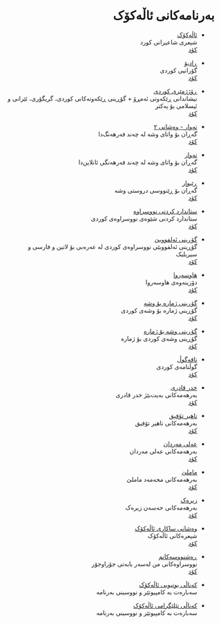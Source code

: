 <div dir=rtl>

# بەرنامەکانی ئاڵەکۆک

- [ئاڵەکۆک](https://allekok.ir/)  
  شیعری شاعیرانی کورد  
  [کۆد](https://github.com/allekok/allekok-website)  

- [ڕادیۆ](https://allekok.github.io/radio/)  
  گۆرانیی کوردی  
  [کۆد](https://github.com/allekok/radio)  

- [ڕۆژژمێری کوردی](https://allekok.ir/kurdish-calendar/site/)  
  نیشاندانی ڕێکەوتی ئەمڕۆ + گۆڕینی ڕێکەوتەکانی کوردی، گریگۆری، ئێرانی و ئیسلامی بۆ یەکتر  
  [کۆد](https://github.com/allekok/kurdish-calendar)  

- [تەوار - وەشانی ٢](https://allekok.ir/tewar/)  
  گەڕان بۆ واتای وشە لە چەند فەرهەنگ‌دا  
  [کۆد](https://github.com/allekok/tewar-2)  

- [تەوار](https://allekok.ir/tewar-legacy/)  
  گەڕان بۆ واتای وشە لە چەند فەرهەنگی ئانلاین‌دا  
  [کۆد](https://github.com/allekok/tewar-legacy)  

- [ڕێبوار](https://allekok.ir/rebwar/)  
  گەڕان بۆ ڕێنووسی دروستی وشە  
  [کۆد](https://github.com/allekok/rebwar)  

- [ستاندارد کردنی نووسراوە](https://allekok.github.io/normalize/)  
  ستاندارد کردنی شێوەی نووسراوەی کوردی  
  [کۆد](https://github.com/allekok/normalize)  

- [گۆڕینی ئەلفووبێ](https://allekok.github.io/kurdish-transliterator/)  
  گۆڕینی ئەلفووبێی نووسراوەی کوردی لە عەرەبی بۆ لاتین و فارسی و سیریلیک  
  [کۆد](https://github.com/allekok/kurdish-transliterator)  

- [هاوسەروا](https://allekok.ir/haw-serwa/)  
  دۆزینەوەی هاوسەروا  
  [کۆد](https://github.com/allekok/haw-serwa)  

- [گۆڕینی ژمارە بۆ وشە](https://allekok.github.io/num-to-str/)  
  گۆڕینی ژمارە بۆ وشەی کوردی  
  [کۆد](https://github.com/allekok/num-to-str)  

- [گۆڕینی وشە بۆ ژمارە](https://allekok.github.io/str-to-num/)  
  گۆڕینی وشەی کوردی بۆ ژمارە  
  [کۆد](https://github.com/allekok/str-to-num)  

- [تاقەگوڵ](https://allekok.github.io/taqe-gull/#.)  
  گوڵنامەی کوردی  
  [کۆد](https://github.com/allekok/taqe-gull)  

- [خدر قادری](https://allekok.github.io/xdr-qadri/#.)  
  بەرهەمەکانی بەیت‌بێژ خدر قادری  
  [کۆد](https://github.com/allekok/xile-derzi)  

- [تاهیر تۆفیق](https://allekok.github.io/tahir-tofiq/#.)  
  بەرهەمەکانی تاهیر تۆفیق  
  [کۆد](https://github.com/allekok/tahir-tofiq)  

- [عەلی مەردان](https://allekok.github.io/eli-merdan/#.)  
  بەرهەمەکانی عەلی مەردان  
  [کۆد](https://github.com/allekok/eli-merdan)  

- [ماملێ](https://allekok.github.io/mamle/#.)  
  بەرهەمەکانی محەمەد ماملێ  
  [کۆد](https://github.com/allekok/mamle)  

- [زیرەک](https://allekok.github.io/zirek/#.)  
  بەرهەمەکانی حەسەن زیرەک  
  [کۆد](https://github.com/allekok/zirek)  

- [وەشانی ساکاری ئاڵەکۆک](https://allekok.github.io/allekok-poems/)  
  شیعرەکانی ئاڵەکۆک  
  [کۆد](https://github.com/allekok/allekok-poems)  

- [ڕەشنووسەکانم](https://allekok.github.io/drafts/)  
  نووسراوەکانی من لەسەر بابەتی جۆراوجۆر  
  [کۆد](https://github.com/allekok/drafts)  

- [کەناڵی یوتیوبی ئاڵەکۆک](https://youtube.com/channel/UCmddsfgce634kv7Mve7jWhA)  
  سەبارەت بە کامپیوتێر و نووسینی بەرنامە  


- [کەناڵی تێلێگرامی ئاڵەکۆک](https://t.me/allekok_channel)  
  سەبارەت بە کامپیوتێر و نووسینی بەرنامە  

